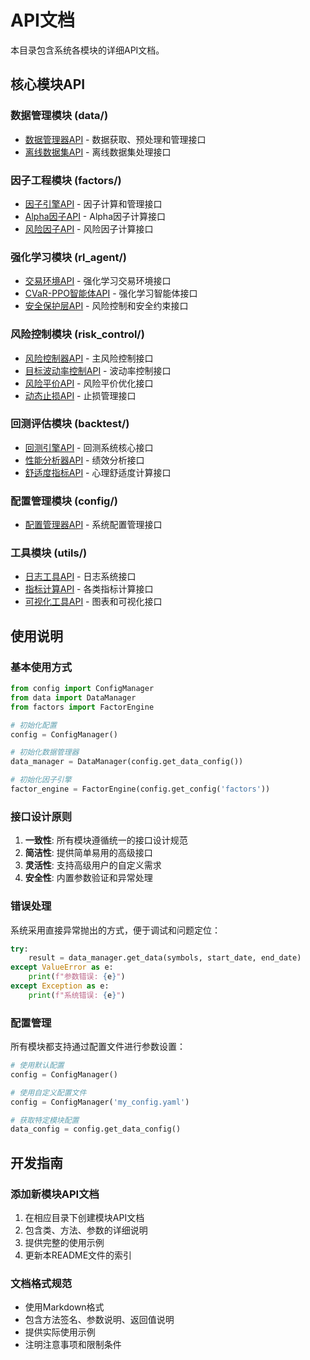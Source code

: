 # API文档

本目录包含系统各模块的详细API文档。

## 核心模块API

### 数据管理模块 (data/)
- [数据管理器API](data_manager.md) - 数据获取、预处理和管理接口
- [离线数据集API](offline_dataset.md) - 离线数据集处理接口

### 因子工程模块 (factors/)
- [因子引擎API](factor_engine.md) - 因子计算和管理接口
- [Alpha因子API](alpha_factors.md) - Alpha因子计算接口
- [风险因子API](risk_factors.md) - 风险因子计算接口

### 强化学习模块 (rl_agent/)
- [交易环境API](trading_environment.md) - 强化学习交易环境接口
- [CVaR-PPO智能体API](cvar_ppo_agent.md) - 强化学习智能体接口
- [安全保护层API](safety_shield.md) - 风险控制和安全约束接口

### 风险控制模块 (risk_control/)
- [风险控制器API](risk_controller.md) - 主风险控制接口
- [目标波动率控制API](target_volatility.md) - 波动率控制接口
- [风险平价API](risk_parity.md) - 风险平价优化接口
- [动态止损API](stop_loss.md) - 止损管理接口

### 回测评估模块 (backtest/)
- [回测引擎API](backtest_engine.md) - 回测系统核心接口
- [性能分析器API](performance_analyzer.md) - 绩效分析接口
- [舒适度指标API](comfort_metrics.md) - 心理舒适度计算接口

### 配置管理模块 (config/)
- [配置管理器API](config_manager.md) - 系统配置管理接口

### 工具模块 (utils/)
- [日志工具API](logger.md) - 日志系统接口
- [指标计算API](metrics.md) - 各类指标计算接口
- [可视化工具API](visualization.md) - 图表和可视化接口

## 使用说明

### 基本使用方式
```python
from config import ConfigManager
from data import DataManager
from factors import FactorEngine

# 初始化配置
config = ConfigManager()

# 初始化数据管理器
data_manager = DataManager(config.get_data_config())

# 初始化因子引擎
factor_engine = FactorEngine(config.get_config('factors'))
```

### 接口设计原则
1. **一致性**: 所有模块遵循统一的接口设计规范
2. **简洁性**: 提供简单易用的高级接口
3. **灵活性**: 支持高级用户的自定义需求
4. **安全性**: 内置参数验证和异常处理

### 错误处理
系统采用直接异常抛出的方式，便于调试和问题定位：
```python
try:
    result = data_manager.get_data(symbols, start_date, end_date)
except ValueError as e:
    print(f"参数错误: {e}")
except Exception as e:
    print(f"系统错误: {e}")
```

### 配置管理
所有模块都支持通过配置文件进行参数设置：
```python
# 使用默认配置
config = ConfigManager()

# 使用自定义配置文件
config = ConfigManager('my_config.yaml')

# 获取特定模块配置
data_config = config.get_data_config()
```

## 开发指南

### 添加新模块API文档
1. 在相应目录下创建模块API文档
2. 包含类、方法、参数的详细说明
3. 提供完整的使用示例
4. 更新本README文件的索引

### 文档格式规范
- 使用Markdown格式
- 包含方法签名、参数说明、返回值说明
- 提供实际使用示例
- 注明注意事项和限制条件